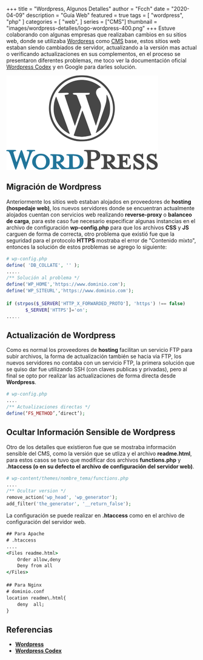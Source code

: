 +++
title = "Wordpress, Algunos Detalles"
author = "Fcch"
date = "2020-04-09"
description = "Guía Web"
featured = true
tags = [
    "wordpress",
    "php"
]
categories = [
    "web",
]
series = ["CMS"]
thumbnail = "images/wordpress-detalles/logo-wordpress-400.png"
+++
Estuve colaborando con algunas empresas que realizaban cambios en su sitios web, donde se utilizaba [Wordpress](https://wordpress.org/) como [CMS](https://es.wikipedia.org/wiki/Sistema_de_gesti%C3%B3n_de_contenidos) base, estos sitios web estaban siendo cambiados de servidor, actualizando a la versión mas actual o verificando actualizaciones en sus complementos, en el proceso se presentaron diferentes problemas, me toco ver la documentación oficial [Wordpress Codex](https://codex.wordpress.org/) y en Google para darles solución.

<!--more-->

![](/images/wordpress-detalles/logo-wordpress-400.png)

## Migración de Wordpress

Anteriormente los sitios web estaban alojados en proveedores de **hosting (hospedaje web)**, los nuevos servidores donde se encuentran actualmente alojados cuentan con servicios web realizando **reverse-proxy**  o **balanceo de carga**, para este caso fue necesario especificar algunas instancias en el archivo de configuración **wp-config.php** para que los archivos **CSS** y **JS** carguen de forma de correcta, otro problema que existió fue que la seguridad para el protocolo **HTTPS** mostraba el error de "Contenido mixto", entonces la solución de estos problemas se agrego lo siguiente:

```php
# wp-config.php
define( 'DB_COLLATE', '' );
.....
/** Solución al problema */
define('WP_HOME','https://www.dominio.com');
define('WP_SITEURL','https://www.dominio.com');

if (strpos($_SERVER['HTTP_X_FORWARDED_PROTO'], 'https') !== false)
       $_SERVER['HTTPS']='on';
.....
```

## Actualización de Wordpress

Como es normal los proveedores de **hosting** facilitan un servicio FTP para subir archivos, la forma de actualización también se hacia via FTP, los nuevos servidores no contaba con un servicio FTP, la primera solución que se quiso dar fue utilizando SSH (con claves publicas y privadas), pero al final se opto por realizar las actualizaciones de forma directa desde **Wordpress**.

```php
# wp-config.php
....
/** Actualizaciones directas */
define(‘FS_METHOD’,’direct’);
```

## Ocultar Información Sensible  de Wordpress

Otro de los detalles que existieron fue que se mostraba información sensible del CMS, como la versión que se utliza y el archivo **readme.html**, para estos casos se tuvo que modificar dos archivos **functions.php** y **.htaccess (o en su defecto el archivo de configuración del servidor web)**.

```php
# wp-content/themes/nombre_tema/functions.php
....
/** Ocultar version */
remove_action('wp_head', 'wp_generator');
add_filter('the_generator', '__return_false');
```

La configuración se puede realizar en **.htaccess** como en el archivo de configuración del servidor web.

```cmd
## Para Apache
# .htaccess
....
<Files readme.html>
	Order allow,deny
	Deny from all
</Files>

## Para Nginx
# dominio.conf
location readme\.html{
	deny  all;
}
```

## Referencias

- [**Wordpress**](https://wordpress.org/)
- [**Wordpress Codex**](https://codex.wordpress.org/)